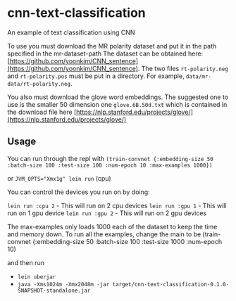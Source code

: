 # cnn-text-classification

An example of text classification using CNN

To use you must download the MR polarity dataset and put it in the path specified in the mr-dataset-path
The dataset can be obtained here: [https://github.com/yoonkim/CNN_sentence](https://github.com/yoonkim/CNN_sentence). The two files `rt-polarity.neg`
and `rt-polarity.pos` must be put in a directory. For example, `data/mr-data/rt-polarity.neg`.

You also must download the glove word embeddings. The suggested one to use is the smaller 50 dimension one
`glove.6B.50d.txt` which is contained in the download file here [https://nlp.stanford.edu/projects/glove/](https://nlp.stanford.edu/projects/glove/)

## Usage

You can run through the repl with
`(train-convnet {:embedding-size 50 :batch-size 100 :test-size 100 :num-epoch 10 :max-examples 1000})`

or
`JVM_OPTS="Xmx1g" lein run` (cpu)

You can control the devices you run on by doing:

`lein run :cpu 2` - This will run on 2 cpu devices
`lein run :gpu 1` - This will run on 1 gpu device
`lein run :gpu 2` - This will run on 2 gpu devices


The max-examples only loads 1000 each of the dataset to keep the time and memory down. To run all the examples, 
change the main to be (train-convnet {:embedding-size 50 :batch-size 100 :test-size 1000 :num-epoch 10)

and then run

- `lein uberjar`
- `java -Xms1024m -Xmx2048m -jar target/cnn-text-classification-0.1.0-SNAPSHOT-standalone.jar`
